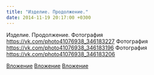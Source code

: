 ```yaml
---
title: "Изделие. Продолжение."
date: 2014-11-19 20:17:00 +0300
---
```


Изделие. Продолжение.
Фотография
https://vk.com/photo41076938_346183227
Фотография
https://vk.com/photo41076938_346183196
Фотография
https://vk.com/photo41076938_346183206

[Вложение](https://vk.com/photo41076938_346183227)
[Вложение](https://vk.com/photo41076938_346183196)
[Вложение](https://vk.com/photo41076938_346183206)

